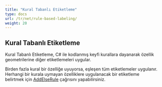 ```yaml
---
title: "Kural Tabanlı Etiketleme"
type: docs
url: /tr/net/rule-based-labeling/
weight: 20
---
```


## **Kural Tabanlı Etiketleme**
Kural Tabanlı Etiketleme, C# ile kodlanmış keyfi kurallara dayanarak özellik geometrilerine diğer etiketlemeleri uygular.

Birden fazla kural bir özelliğe uyuyorsa, eşleşen tüm etiketlemeler uygulanır. Herhangi bir kurala uymayan özelliklere uygulanacak bir etiketleme belirtmek için [AddElseRule](https://reference.aspose.com/gis/net/aspose.gis.rendering.labelings/rulebasedlabeling/methods/addelserule) çağrısını yapabilirsiniz.
